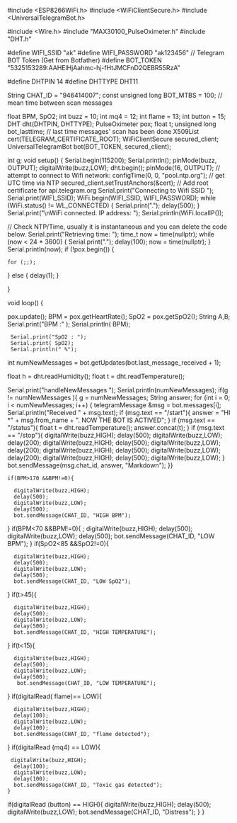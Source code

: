 #include <ESP8266WiFi.h>
#include <WiFiClientSecure.h>
#include <UniversalTelegramBot.h>

#include <Wire.h>
#include "MAX30100_PulseOximeter.h"
#include "DHT.h"

#define WIFI_SSID "ak"
#define WIFI_PASSWORD "ak123456"
// Telegram BOT Token (Get from Botfather)
#define BOT_TOKEN "5325153289:AAHElHjAahmc-hj-fHtJMCFnD2QEBR55RzA"

#define DHTPIN 14
#define DHTTYPE DHT11

String CHAT_ID = "946414007";
const unsigned long BOT_MTBS = 100; // mean time between scan messages

float BPM, SpO2;
int buzz = 10;
int mq4 = 12;
int flame = 13;
int button = 15; 
DHT dht(DHTPIN, DHTTYPE);
PulseOximeter pox;
 float t;
unsigned long bot_lasttime; // last time messages' scan has been done
X509List cert(TELEGRAM_CERTIFICATE_ROOT);
WiFiClientSecure secured_client;
UniversalTelegramBot bot(BOT_TOKEN, secured_client);

  

int g;
void setup()
{
  Serial.begin(115200);
  Serial.println();
  pinMode(buzz, OUTPUT);
  digitalWrite(buzz,LOW);
  dht.begin();
  pinMode(16, OUTPUT);
  // attempt to connect to Wifi network:
  configTime(0, 0, "pool.ntp.org");      // get UTC time via NTP
  secured_client.setTrustAnchors(&cert); // Add root certificate for api.telegram.org
  Serial.print("Connecting to Wifi SSID ");
  Serial.print(WIFI_SSID);
  WiFi.begin(WIFI_SSID, WIFI_PASSWORD);
  while (WiFi.status() != WL_CONNECTED)
  {
    Serial.print(".");
    delay(500);
  }
  Serial.print("\nWiFi connected. IP address: ");
  Serial.println(WiFi.localIP());

  // Check NTP/Time, usually it is instantaneous and you can delete the code below.
  Serial.print("Retrieving time: ");
  time_t now = time(nullptr);
  while (now < 24 * 3600)
  {
    Serial.print(".");
    delay(100);
    now = time(nullptr);
  }
  Serial.println(now);
  if (!pox.begin()) {
 
    for (;;);
  } 
  else 
  {
    delay(1);
  }


}

void loop()
{
  
  pox.update();
  BPM = pox.getHeartRate();
    SpO2 = pox.getSpO2();
    String A,B;
     Serial.print("BPM  :" );
     Serial.println( BPM);

     Serial.print("SpO2 : ");
     Serial.print( SpO2);
     Serial.println(" %");
  int numNewMessages = bot.getUpdates(bot.last_message_received + 1);

  float h = dht.readHumidity();
  float t = dht.readTemperature();

  Serial.print("handleNewMessages ");
  Serial.println(numNewMessages);
  if(g != numNewMessages ){
    g = numNewMessages;
    String answer;
    for (int i = 0; i < numNewMessages; i++)
    {
      telegramMessage &msg = bot.messages[i];
      Serial.println("Received " + msg.text);
      if (msg.text == "/start"){
        answer = "HI *" + msg.from_name + ". NOW THE BOT IS ACTIVED";
      }
      if (msg.text == "/status"){
        float t = dht.readTemperature();
        answer.concat(t);
      }
      if (msg.text == "/stop"){
        digitalWrite(buzz,HIGH);
        delay(500);
        digitalWrite(buzz,LOW);
        delay(200);
        digitalWrite(buzz,HIGH);
        delay(500);
        digitalWrite(buzz,LOW);
        delay(200);
        digitalWrite(buzz,HIGH);
        delay(500);
        digitalWrite(buzz,LOW);
        delay(200);
        digitalWrite(buzz,HIGH);
        delay(500);
        digitalWrite(buzz,LOW);
      }
      bot.sendMessage(msg.chat_id, answer, "Markdown");
    }}

    

    if(BPM>170 &&BPM!=0){
      
      digitalWrite(buzz,HIGH);
      delay(500);
      digitalWrite(buzz,LOW);
      delay(500);
      bot.sendMessage(CHAT_ID, "HIGH BPM");
}
   if(BPM<70 &&BPM!=0){
      ;
      digitalWrite(buzz,HIGH);
      delay(500);
      digitalWrite(buzz,LOW);
      delay(500);
      bot.sendMessage(CHAT_ID, "LOW BPM");
}
   if(SpO2<85 &&SpO2!=0){
     
      digitalWrite(buzz,HIGH);
      delay(500);
      digitalWrite(buzz,LOW);
      delay(500); 
      bot.sendMessage(CHAT_ID, "LOW SpO2");
}
   if(t>45){
     
      digitalWrite(buzz,HIGH);
      delay(500);
      digitalWrite(buzz,LOW);
      delay(500);
      bot.sendMessage(CHAT_ID, "HIGH TEMPERATURE");
}
   if(t<15){
    
      digitalWrite(buzz,HIGH);
      delay(500);
      digitalWrite(buzz,LOW);
      delay(500);
       bot.sendMessage(CHAT_ID, "LOW TEMPERATURE");
   }
   if(digitalRead( flame)== LOW){
     
      digitalWrite(buzz,HIGH);
      delay(100);
      digitalWrite(buzz,LOW);
      delay(100);
      bot.sendMessage(CHAT_ID, "flame detected");
}
    if(digitalRead (mq4) == LOW){
     
     digitalWrite(buzz,HIGH);
      delay(100);
      digitalWrite(buzz,LOW);
      delay(100);
      bot.sendMessage(CHAT_ID, "Toxic gas detected");
    }
   if(digitalRead (button) == HIGH){
    digitalWrite(buzz,HIGH);
        delay(500);
        digitalWrite(buzz,LOW);
     bot.sendMessage(CHAT_ID, "Distress");
   }
}
